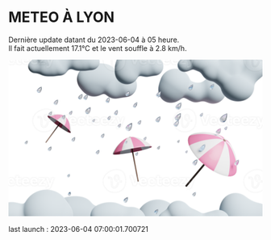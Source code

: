 # METEO À LYON

Dernière update datant du 2023-06-04 à 05 heure.  
Il fait actuellement 17.1°C et le vent souffle à 2.8 km/h.      

![](./.github/rain.png)

last launch : 2023-06-04 07:00:01.700721
